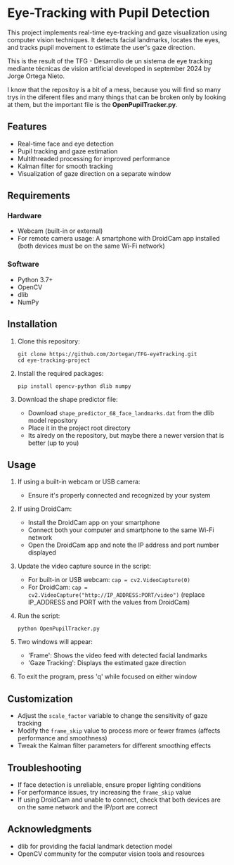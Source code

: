 # Eye-Tracking with Pupil Detection

This project implements real-time eye-tracking and gaze visualization using computer vision techniques. It detects facial landmarks, locates the eyes, and tracks pupil movement to estimate the user's gaze direction.

This is the result of the TFG - Desarrollo de un sistema de eye tracking mediante técnicas de vision artificial developed in september 2024 by Jorge Ortega Nieto.

I know that the repositoy is a bit of a mess, because you will find so many trys in the diferent files and many things that can be broken only by looking at them, but the important file is the **OpenPupilTracker.py**.

## Features

- Real-time face and eye detection
- Pupil tracking and gaze estimation
- Multithreaded processing for improved performance
- Kalman filter for smooth tracking
- Visualization of gaze direction on a separate window

## Requirements

### Hardware

- Webcam (built-in or external)
- For remote camera usage: A smartphone with DroidCam app installed (both devices must be on the same Wi-Fi network)

### Software

- Python 3.7+
- OpenCV
- dlib
- NumPy

## Installation

1. Clone this repository:
   ```
   git clone https://github.com/Jortegan/TFG-eyeTracking.git
   cd eye-tracking-project
   ```

2. Install the required packages:
   ```
   pip install opencv-python dlib numpy
   ```

3. Download the shape predictor file:
   - Download `shape_predictor_68_face_landmarks.dat` from the dlib model repository
   - Place it in the project root directory
   - Its alredy on the repository, but maybe there a newer version that is better (up to you)

## Usage

1. If using a built-in webcam or USB camera:
   - Ensure it's properly connected and recognized by your system

2. If using DroidCam:
   - Install the DroidCam app on your smartphone
   - Connect both your computer and smartphone to the same Wi-Fi network
   - Open the DroidCam app and note the IP address and port number displayed

3. Update the video capture source in the script:
   - For built-in or USB webcam: `cap = cv2.VideoCapture(0)`
   - For DroidCam: `cap = cv2.VideoCapture("http://IP_ADDRESS:PORT/video")` (replace IP_ADDRESS and PORT with the values from DroidCam)

4. Run the script:
   ```
   python OpenPupilTracker.py
   ```

5. Two windows will appear:
   - 'Frame': Shows the video feed with detected facial landmarks
   - 'Gaze Tracking': Displays the estimated gaze direction

6. To exit the program, press 'q' while focused on either window

## Customization

- Adjust the `scale_factor` variable to change the sensitivity of gaze tracking
- Modify the `frame_skip` value to process more or fewer frames (affects performance and smoothness)
- Tweak the Kalman filter parameters for different smoothing effects

## Troubleshooting

- If face detection is unreliable, ensure proper lighting conditions
- For performance issues, try increasing the `frame_skip` value
- If using DroidCam and unable to connect, check that both devices are on the same network and the IP/port are correct

## Acknowledgments

- dlib for providing the facial landmark detection model
- OpenCV community for the computer vision tools and resources
